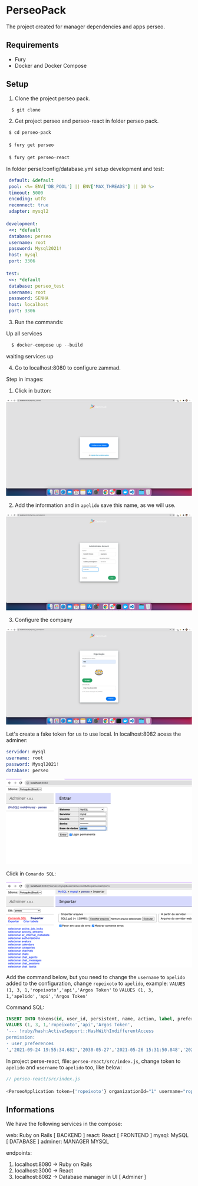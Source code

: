# PerseoPack

The project created for manager dependencies and apps perseo.

## Requirements

 * Fury
 * Docker and Docker Compose

## Setup

1. Clone the project perseo pack.

```s
  $ git clone
```

2. Get project perseo and perseo-react in folder perseo pack.

 ```s
  $ cd perseo-pack
  
  $ fury get perseo

  $ fury get perseo-react

 ```

 In folder perse/config/database.yml setup development and test:


 ```yml
  default: &default
  pool: <%= ENV['DB_POOL'] || ENV['MAX_THREADS'] || 10 %>
  timeout: 5000
  encoding: utf8
  reconnect: true
  adapter: mysql2

development:
  <<: *default
  database: perseo
  username: root
  password: Mysql2021!
  host: mysql
  port: 3306

test:
  <<: *default
  database: perseo_test
  username: root
  password: SENHA
  host: localhost
  port: 3306
 ```

3. Run the commands:

Up all services

```s
  $ docker-compose up --build
```

waiting services up

4. Go to localhost:8080 to configure zammad.

Step in images:

1.  Click in button:

![](images/step1.png)


2. Add the information and in `apelido` save this name, as we will use.

![](images/step2.png)


3. Configure the company

![](images/step3.png)


Let's create a fake token for us to use local. In localhost:8082 acess the adminer:

```s
servidor: mysql
username: root
password: Mysql2021!
database: perseo
```

![](images/adminer.png)

Click in `Comando SQL`:

![](images/adminter-comando-sql.png)


Add the command below, but you need to change the `username` to `apelido` added to the configuration, change `ropeixoto` to `apelido`, example: `VALUES (1, 3, 1,'ropeixoto','api','Argos Token'` to `VALUES (1, 3, 1,'apelido','api','Argos Token'`

Command SQL:

```SQL
INSERT INTO tokens(id, user_id, persistent, name, action, label, preferences, last_used_at, expires_at, created_at, updated_at)
VALUES (1, 3, 1,'ropeixoto','api','Argos Token',
'--- !ruby/hash:ActiveSupport::HashWithIndifferentAccess
permission:
- user_preferences
','2021-09-24 19:55:34.682','2030-05-27','2021-05-26 15:31:50.848','2021-09-24 19:55:34.683');
```


In project perse-react, file: `perseo-react/src/index.js`, change token to `apelido` and `username` to `apelido` too, like below:

```js
// perseo-react/src/index.js

<PerseoApplication token={'ropeixoto'} organizationId="1" username="ropeixoto" local />
```

## Informations

We have the following services in the compose:

 web: Ruby on Rails [ BACKEND ]
 react: React [ FRONTEND ]
 mysql: MySQL [ DATABASE ]
 adminer: MANAGER MYSQL

endpoints:
  
  1. localhost:8080 -> Ruby on Rails
  2. localhost:3000 -> React
  3. localhost:8082 -> Database manager in UI [ Adminer ]



